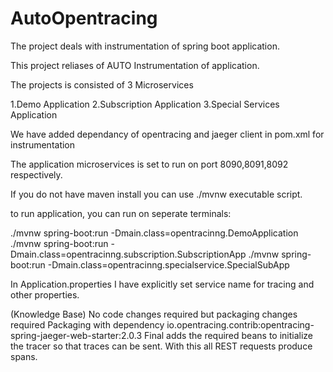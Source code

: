 # AutoOpentracing

The project deals with  instrumentation of spring boot application.

This project reliases of AUTO Instrumentation of application.

The projects is consisted of 3 Microservices

1.Demo Application 
2.Subscription Application 
3.Special Services Application

We have added dependancy of opentracing and jaeger client in pom.xml for instrumentation

The application microservices is set to run on port 8090,8091,8092 respectively.

If you do not have maven install you can use ./mvnw executable script.

to run application, you can run on seperate terminals:

./mvnw spring-boot:run -Dmain.class=opentracinng.DemoApplication 
./mvnw spring-boot:run -Dmain.class=opentracinng.subscription.SubscriptionApp 
./mvnw spring-boot:run -Dmain.class=opentracinng.specialservice.SpecialSubApp

In Application.properties I have explicitly set service name for tracing and other properties.


(Knowledge Base) 
No code changes required but packaging changes required
Packaging with dependency
io.opentracing.contrib:opentracing-spring-jaeger-web-starter:2.0.3
Final adds the required beans to initialize the tracer so that traces can be sent.
With this all REST requests produce spans.
